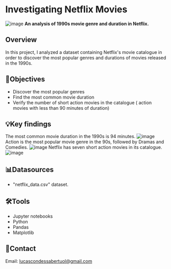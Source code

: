 # Investigating Netflix Movies
![image](https://github.com/user-attachments/assets/7cc94679-f26d-491d-b5db-5bd5f5d3bcbc)
**An analysis of 1990s movie genre and duration in Netflix.**
## Overview
In this project, I analyzed a dataset containing Netflix's movie catalogue in order to discover the most popular genres and durations of movies released in the 1990s. 
## 🎯Objectives
- Discover the most popular genres 
- Find the most common movie duration
- Verify the number of short action movies in the catalogue ( action movies with less than 90 minutes of duration)

## 💡Key findings
The most common movie duration in the 1990s is 94 minutes.
![image](Screenshots/Screenshot_94.jpg)
Action is the most popular movie genre in the 90s, followed by Dramas and Comedies. 
![image](Screenshots/Screenshot_movie_genres.jpg)
Netflix has seven short action movies in its catalogue. 
![image](Screenshots/Screenshot_short_action_movies.jpg)

## 📊Datasources
- "netflix_data.csv" dataset. 

## 🛠️Tools
- Jupyter notebooks
- Python
- Pandas
- Matplotlib

## 📧Contact
Email: lucascondessabertuol@gmail.com








